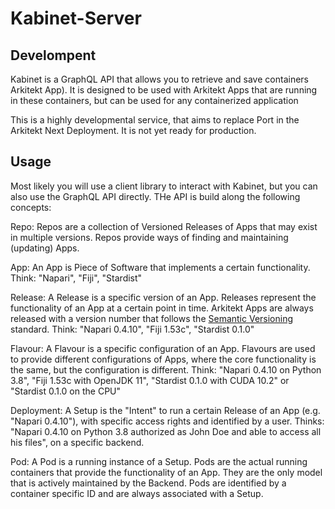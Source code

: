 # Kabinet-Server

## Develompent

Kabinet is a GraphQL API that allows you to retrieve and save containers
Arkitekt App). It is designed to be
used with Arkitekt Apps that are running in these containers, but can be used for any containerized application 

This is a highly developmental service, that aims to replace Port in the Arkitekt Next Deployment. It is not yet ready for production.

## Usage

Most likely you will use a client library to interact with Kabinet, but you can also use the GraphQL API directly.
THe API is build along the following concepts:

Repo: Repos are a collection of Versioned Releases of Apps that may exist in multiple versions. Repos provide ways
of finding and maintaining (updating) Apps.

App: An App is Piece of Software that implements a certain functionality. Think: "Napari", "Fiji", "Stardist"

Release: A Release is a specific version of an App. Releases represent the functionality of an App at a certain point
in time. Arkitekt Apps are always released with a version number that follows the [Semantic Versioning](https://semver.org/) standard.
Think: "Napari 0.4.10", "Fiji 1.53c", "Stardist 0.1.0"

Flavour: A Flavour is a specific configuration of an App. Flavours are used to provide different configurations of Apps, where the
core functionality is the same, but the configuration is different. Think: "Napari 0.4.10 on Python 3.8", "Fiji 1.53c with OpenJDK 11", 
"Stardist 0.1.0 with CUDA 10.2" or "Stardist 0.1.0 on the CPU"

Deployment: A Setup is the "Intent" to run a certain Release of an App (e.g. "Napari 0.4.10"), with specific access rights and identified by
a user. Thinks: "Napari 0.4.10 on Python 3.8 authorized as John Doe and able to access all his files", on a specific backend.

Pod: A Pod is a running instance of a Setup. Pods are the actual running containers that provide the functionality of an App. They
are the only model that is actively maintained by the Backend. Pods are identified by a container specific ID and are always associated with a Setup.


